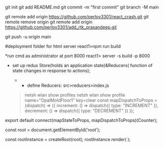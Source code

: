  git init
  git add README.md
  git commit -m "first commit"
  git branch -M main
  
  git remote add origin https://github.com/perlov3301/react_crash.git
  git remote remove origin
  git remote add origin https://github.com/perlov3301/add_rtk_prasandeep.git

  git push -u origin main

  #deployment folder for html server
  react1>npm run build

  *run cmd as administrator at port 8000
  react1> server -s build -p 8000
* set up redux Store(holds an application state)&Reducers(
    function of state changes in response to actions);
  * * define Reducers: src>reducers>index.js

  >netsh wlan show profiles
  >netsh wlan show profile name="OpalMoldFloor1" key=clear
  const mapDispatchToProps = (dispatch) => ({
  increment: () => dispatch({ type: "INCREMENT" }),
  decrement: () => dispatch({ type: "DECREMENT" })
});

export default connect(mapStateToProps, mapDispatchToProps)(Counter);

const root = document.getElementById('root');

const rootInstance = createRoot(root);
rootInstance.render(
  <Provider store={store}>
    <App />
  </Provider>
);
   